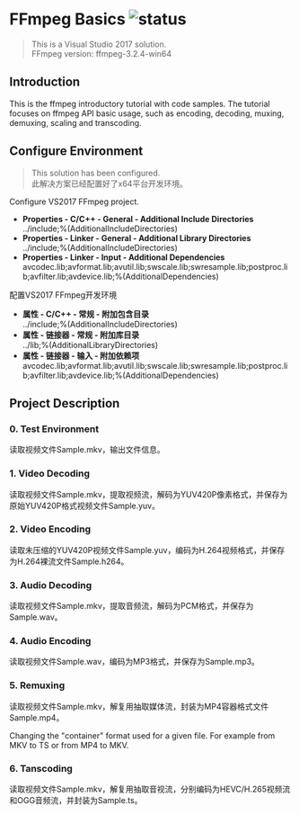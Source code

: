 # FFmpeg Basics  ![status](https://img.shields.io/badge/status-unfinished-red.svg?style=flat)
> This is a Visual Studio 2017 solution.   
> FFmpeg version: ffmpeg-3.2.4-win64   

## Introduction
This is the ffmpeg introductory tutorial with code samples. The tutorial focuses on ffmpeg API basic usage, such as encoding, decoding, muxing, demuxing, scaling and transcoding.
## Configure Environment
> This solution has been configured.  
> 此解决方案已经配置好了x64平台开发环境。

Configure VS2017 FFmpeg project.
- **Properties - C/C++ - General - Additional Include Directories**   
\.\./include;%(AdditionalIncludeDirectories)   
- **Properties - Linker - General - Additional Library Directories**   
\.\./include;%(AdditionalIncludeDirectories)
- **Properties - Linker - Input - Additional Dependencies**   
avcodec.lib;avformat.lib;avutil.lib;swscale.lib;swresample.lib;postproc.lib;avfilter.lib;avdevice.lib;%(AdditionalDependencies)  

配置VS2017 FFmpeg开发环境
- **属性 - C/C++ - 常规 - 附加包含目录**   
\.\./include;%(AdditionalIncludeDirectories)
- **属性 - 链接器 - 常规 - 附加库目录**   
\.\./lib;%(AdditionalLibraryDirectories)
- **属性 - 链接器 - 输入 - 附加依赖项**   
avcodec.lib;avformat.lib;avutil.lib;swscale.lib;swresample.lib;postproc.lib;avfilter.lib;avdevice.lib;%(AdditionalDependencies)   

## Project Description

### 0. Test Environment   
读取视频文件Sample.mkv，输出文件信息。

### 1. Video Decoding
读取视频文件Sample.mkv，提取视频流，解码为YUV420P像素格式，并保存为原始YUV420P格式视频文件Sample.yuv。   

### 2. Video Encoding
读取未压缩的YUV420P视频文件Sample.yuv，编码为H.264视频格式，并保存为H.264裸流文件Sample.h264。   

### 3. Audio Decoding
读取视频文件Sample.mkv，提取音频流，解码为PCM格式，并保存为Sample.wav。   

### 4. Audio Encoding
读取视频文件Sample.wav，编码为MP3格式，并保存为Sample.mp3。   

### 5. Remuxing
读取视频文件Sample.mkv，解复用抽取媒体流，封装为MP4容器格式文件Sample.mp4。    

Changing the "container" format used for a given file. For example from MKV to TS or from MP4 to MKV.   

### 6. Tanscoding
读取视频文件Sample.mkv，解复用抽取音视流，分别编码为HEVC/H.265视频流和OGG音频流，并封装为Sample.ts。   
